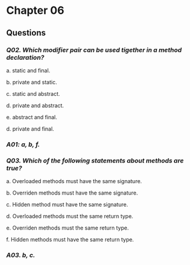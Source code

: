 # Chapter 06

## Questions

### _Q02. Which modifier pair can be used tigether in a method declaration?_

a. static and final.

b. private and static.

c. static and abstract.

d. private and abstract.

e. abstract and final.

d. private and final.

### _A01: a, b, f._

### _Q03. Which of the following statements about methods are true?_

a. Overloaded methods must have the same signature.

b. Overriden methods must have the same signature.

c. Hidden method must have the same signature.

d. Overloaded methods must the same return type.

e. Overriden methods must the same return type.

f. Hidden methods must have the same return type.

### _A03. b, c._